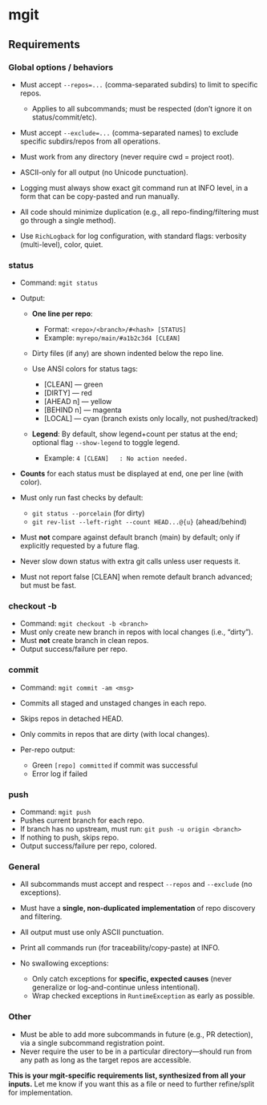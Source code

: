 # mgit

## Requirements

### **Global options / behaviors**

* Must accept `--repos=...` (comma-separated subdirs) to limit to specific repos.

  * Applies to all subcommands; must be respected (don’t ignore it on status/commit/etc).
* Must accept `--exclude=...` (comma-separated names) to exclude specific subdirs/repos from all operations.
* Must work from any directory (never require cwd = project root).
* ASCII-only for all output (no Unicode punctuation).
* Logging must always show exact git command run at INFO level, in a form that can be copy-pasted and run manually.
* All code should minimize duplication (e.g., all repo-finding/filtering must go through a single method).
* Use `RichLogback` for log configuration, with standard flags: verbosity (multi-level), color, quiet.

### **status**

* Command: `mgit status`
* Output:

  * **One line per repo**:

    * Format: `<repo>/<branch>/#<hash> [STATUS]`
    * Example: `myrepo/main/#a1b2c3d4 [CLEAN]`
  * Dirty files (if any) are shown indented below the repo line.
  * Use ANSI colors for status tags:

    * \[CLEAN] — green
    * \[DIRTY] — red
    * \[AHEAD n] — yellow
    * \[BEHIND n] — magenta
    * \[LOCAL] — cyan (branch exists only locally, not pushed/tracked)
  * **Legend**: By default, show legend+count per status at the end; optional flag `--show-legend` to toggle legend.

    * Example: `4 [CLEAN]   : No action needed.`
* **Counts** for each status must be displayed at end, one per line (with color).
* Must only run fast checks by default:

  * `git status --porcelain` (for dirty)
  * `git rev-list --left-right --count HEAD...@{u}` (ahead/behind)
* Must **not** compare against default branch (main) by default; only if explicitly requested by a future flag.
* Never slow down status with extra git calls unless user requests it.
* Must not report false \[CLEAN] when remote default branch advanced; but must be fast.



### **checkout -b**

* Command: `mgit checkout -b <branch>`
* Must only create new branch in repos with local changes (i.e., “dirty”).
* Must **not** create branch in clean repos.
* Output success/failure per repo.



### **commit**

* Command: `mgit commit -am <msg>`
* Commits all staged and unstaged changes in each repo.
* Skips repos in detached HEAD.
* Only commits in repos that are dirty (with local changes).
* Per-repo output:

  * Green `[repo] committed` if commit was successful
  * Error log if failed



### **push**

* Command: `mgit push`
* Pushes current branch for each repo.
* If branch has no upstream, must run:
  `git push -u origin <branch>`
* If nothing to push, skips repo.
* Output success/failure per repo, colored.



### **General**

* All subcommands must accept and respect `--repos` and `--exclude` (no exceptions).
* Must have a **single, non-duplicated implementation** of repo discovery and filtering.
* All output must use only ASCII punctuation.
* Print all commands run (for traceability/copy-paste) at INFO.
* No swallowing exceptions:

  * Only catch exceptions for **specific, expected causes** (never generalize or log-and-continue unless intentional).
  * Wrap checked exceptions in `RuntimeException` as early as possible.



### **Other**

* Must be able to add more subcommands in future (e.g., PR detection), via a single subcommand registration point.
* Never require the user to be in a particular directory—should run from any path as long as the target repos are accessible.



**This is your mgit-specific requirements list, synthesized from all your inputs.**
Let me know if you want this as a file or need to further refine/split for implementation.
